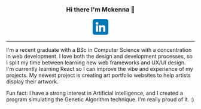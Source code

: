 <h3 align="center">
  Hi there I'm Mckenna 👋
</h3>
<!-- Social Media Links -->
<p align="center">
  <!-- LinkedIn -->
  <a href="https://www.linkedin.com/in/mckenkoe"><img src="https://raw.githubusercontent.com/Mckenkoe/Mckenkoe/main/linkedin.png" alt="icon | Linkedin" width="42px"/></a>
</p>
<hr>
<p> 
  I'm a recent graduate with a BSc in Computer Science with a concentration in web development. I love both the design and development processes, so I split my time between learning new web frameworks and UX/UI design. I'm currently learning React so I can improve the vibe and experience of my projects. My newest project is creating art portfolio websites to help artists display their artwork.

Fun fact: I have a strong interest in Artificial intelligence, and I created a program simulating the Genetic Algorithm technique. I'm really proud of it. :)
</p>
<!--
**Mckenkoe/Mckenkoe** is a ✨ _special_ ✨ repository because its `README.md` (this file) appears on your GitHub profile.

Here are some ideas to get you started:

- 🔭 I’m currently working on ...
- 🌱 I’m currently learning ...
- 👯 I’m looking to collaborate on ...
- 🤔 I’m looking for help with ...
- 💬 Ask me about ...
- 📫 How to reach me: ...
- 😄 Pronouns: ...
- ⚡ Fun fact: ...
-->
